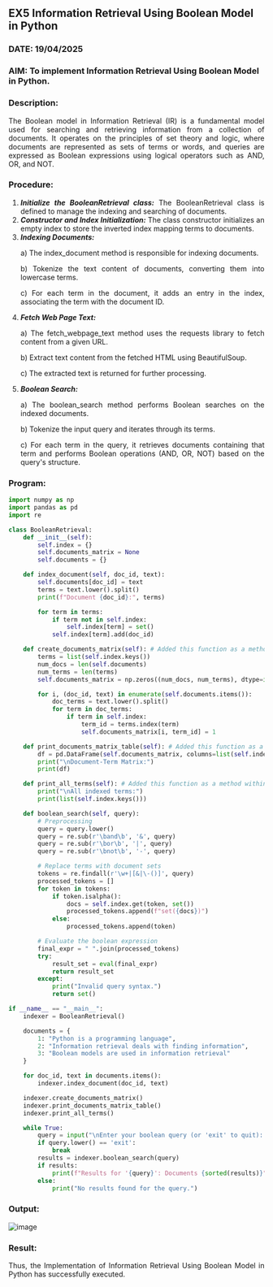 ## EX5 Information Retrieval Using Boolean Model in Python
### DATE: 19/04/2025 
### AIM: To implement Information Retrieval Using Boolean Model in Python.
### Description:
<div align = "justify">
The Boolean model in Information Retrieval (IR) is a fundamental model used for searching and retrieving information from a collection of documents. It operates on the principles of set theory and logic, where documents are represented as sets of terms or words, and queries are expressed as Boolean expressions using logical operators such as AND, OR, and NOT.
  
### Procedure:
1. ***Initialize the BooleanRetrieval class:*** The BooleanRetrieval class is defined to manage the indexing and searching of documents.
2. ***Constructor and Index Initialization:*** The class constructor initializes an empty index to store the inverted index mapping terms to documents.
3. ***Indexing Documents:***
    <p> a) The index_document method is responsible for indexing documents.
    <p> b) Tokenize the text content of documents, converting them into lowercase terms.
    <p> c) For each term in the document, it adds an entry in the index, associating the term with the document ID. </p>
4. ***Fetch Web Page Text:***
    <p>a) The fetch_webpage_text method uses the requests library to fetch content from a given URL.
    <p>b) Extract text content from the fetched HTML using BeautifulSoup.
    <p>c) The extracted text is returned for further processing.
5. ***Boolean Search:***
    <p>a) The boolean_search method performs Boolean searches on the indexed documents.
    <p>b) Tokenize the input query and iterates through its terms.
    <p>c) For each term in the query, it retrieves documents containing that term and performs Boolean operations (AND, OR, NOT) based on the query's structure.

### Program:
```python
import numpy as np
import pandas as pd
import re

class BooleanRetrieval:
    def __init__(self):
        self.index = {}
        self.documents_matrix = None
        self.documents = {}

    def index_document(self, doc_id, text):
        self.documents[doc_id] = text
        terms = text.lower().split()
        print(f"Document {doc_id}:", terms)

        for term in terms:
            if term not in self.index:
                self.index[term] = set()
            self.index[term].add(doc_id)

    def create_documents_matrix(self): # Added this function as a method within the class
        terms = list(self.index.keys())
        num_docs = len(self.documents)
        num_terms = len(terms)
        self.documents_matrix = np.zeros((num_docs, num_terms), dtype=int)

        for i, (doc_id, text) in enumerate(self.documents.items()):
            doc_terms = text.lower().split()
            for term in doc_terms:
                if term in self.index:
                    term_id = terms.index(term)
                    self.documents_matrix[i, term_id] = 1

    def print_documents_matrix_table(self): # Added this function as a method within the class
        df = pd.DataFrame(self.documents_matrix, columns=list(self.index.keys()), index=self.documents.keys())
        print("\nDocument-Term Matrix:")
        print(df)

    def print_all_terms(self): # Added this function as a method within the class
        print("\nAll indexed terms:")
        print(list(self.index.keys()))

    def boolean_search(self, query):
        # Preprocessing
        query = query.lower()
        query = re.sub(r'\band\b', '&', query)
        query = re.sub(r'\bor\b', '|', query)
        query = re.sub(r'\bnot\b', '-', query)

        # Replace terms with document sets
        tokens = re.findall(r'\w+|[&|\-()]', query)
        processed_tokens = []
        for token in tokens:
            if token.isalpha():
                docs = self.index.get(token, set())
                processed_tokens.append(f"set({docs})")
            else:
                processed_tokens.append(token)

        # Evaluate the boolean expression
        final_expr = " ".join(processed_tokens)
        try:
            result_set = eval(final_expr)
            return result_set
        except:
            print("Invalid query syntax.")
            return set()

if __name__ == "__main__":
    indexer = BooleanRetrieval()

    documents = {
        1: "Python is a programming language",
        2: "Information retrieval deals with finding information",
        3: "Boolean models are used in information retrieval"
    }

    for doc_id, text in documents.items():
        indexer.index_document(doc_id, text)

    indexer.create_documents_matrix()
    indexer.print_documents_matrix_table()
    indexer.print_all_terms()

    while True:
        query = input("\nEnter your boolean query (or 'exit' to quit): ")
        if query.lower() == 'exit':
            break
        results = indexer.boolean_search(query)
        if results:
            print(f"Results for '{query}': Documents {sorted(results)}")
        else:
            print("No results found for the query.")
```

### Output:

![image](https://github.com/user-attachments/assets/f28e8399-cedf-4729-8829-68585e37736c)

### Result:
Thus, the Implementation of Information Retrieval Using Boolean Model in Python has successfully executed.
